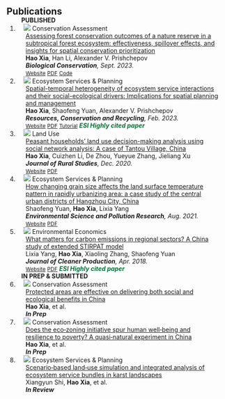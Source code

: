 <h2 id="publications" style="margin: 2px 0px -15px;">Publications</h2>

<div class="publications">
<ol class="bibliography">

<h4 style="margin:0 10px 0;"><strong>PUBLISHED</strong></h4>

<!-- 
<li>
<div class="pub-row">

  <div class="col-sm-3 abbr" style="position: relative;padding-right: 15px;padding-left: 15px;">
    <img src="assets/img/principalmanifold.png" class="teaser img-fluid z-depth-1">
    <abbr class="badge">arXiv</abbr>
  </div>

  <div class="col-sm-9" style="position: relative;padding-right: 15px;padding-left: 20px;">
    <div class="title"><a href="https://arxiv.org/abs/2306.06534">Principal and Self-Consistent Positive Semi-Defnite Manifolds</a></div>
    <div class="author"><strong>Hanchao Zhang, Thaddeus Tarpey</strong></div>
    <div class="periodical"><em>arXiv <strong>(arXiv)</strong>, Aug. 2023.</em></div>
    <div class="links">
    <a href="assets/files/single.html" class="btn btn-sm z-depth-0" role="button" target="_blank" style="font-size:12px;">Website</a>
      <a href="https://arxiv.org/pdf/2306.06534.pdf" class="btn btn-sm z-depth-0" role="button" target="_blank" style="font-size:12px;">PDF</a>
      <a href="https://github.com/Hanchao-Zhang/Self-Consistency-Clustering" class="btn btn-sm z-depth-0" role="button" target="_blank" style="font-size:12px;">GitHub</a>
      <a href="https://pypi.org/project/KTensors/" class="btn btn-sm z-depth-0" role="button" target="_blank" style="font-size:12px;">Package</a>
      <a href="assets/files/KTensors.bib" class="btn btn-sm z-depth-0" role="button" target="_blank" style="font-size:12px;">BibTeX</a>
      <strong><i style="color:#077438">arXiv.org</i></strong>
    </div>
  </div>
</div>
</li> -->


<li>
<div class="pub-row">

  <div class="col-sm-3 abbr" style="position: relative;padding-right: 15px;padding-left: 15px;">
    <img src="assets/img/PAeffectiveness.jpg" class="teaser img-fluid z-depth-1">
    <abbr class="badge">Conservation Assessment</abbr>
  </div>

  <div class="col-sm-9" style="position: relative;padding-right: 15px;padding-left: 20px;">
    <div class="title"><a href="https://doi.org/10.1016/j.biocon.2023.110254">Assessing forest conservation outcomes of a nature reserve in a subtropical forest ecosystem: effectiveness, spillover effects, and insights for spatial conservation prioritization</a></div>
    <div class="author"><strong>Hao Xia</strong>, Han Li, Alexander V. Prishchepov</div>
    <div class="periodical"><em><strong>Biological Conservation</strong>, Sept. 2023.</em></div>
    <div class="links">
    <a href="https://doi.org/10.1016/j.biocon.2023.110254" class="btn btn-sm z-depth-0" role="button" target="_blank" style="font-size:12px;">Website</a>
      <a href="https://drive.google.com/file/d/1piOR7XYFCx2L6y_4_2931jFlmUbNaQCG/view?usp=drive_link" class="btn btn-sm z-depth-0" role="button" target="_blank" style="font-size:12px;">PDF</a>
      <a href="https://github.com/XiaHaoKU/GNNReffectiveness" class="btn btn-sm z-depth-0" role="button" target="_blank" style="font-size:12px;">Code</a>
    </div>
  </div>
</div>
</li>
  

<li>
<div class="pub-row">

  <div class="col-sm-3 abbr" style="position: relative;padding-right: 15px;padding-left: 15px;">
    <img src="assets/img/RCRfig.png" class="teaser img-fluid z-depth-1">
    <abbr class="badge">Ecosystem Services & Planning</abbr>
  </div>

  <div class="col-sm-9" style="position: relative;padding-right: 15px;padding-left: 20px;">
    <div class="title"><a href="https://doi.org/10.1016/j.resconrec.2022.106767">Spatial-temporal heterogeneity of ecosystem service interactions and their social-ecological drivers: Implications for spatial planning and management</a></div>
    <div class="author"><strong>Hao Xia</strong>, Shaofeng Yuan, Alexander V. Prishchepov</div>
    <div class="periodical"><em><strong>Resources, Conservation and Recycling</strong>, Feb. 2023.</em></div>
    <div class="links">
    <a href="https://doi.org/10.1016/j.resconrec.2022.106767" class="btn btn-sm z-depth-0" role="button" target="_blank" style="font-size:12px;">Website</a>
      <a href="https://drive.google.com/file/d/1BtUB-QEzJ0rwHhGOYu_eNKh3ZcIFTaly/view?usp=drive_link" class="btn btn-sm z-depth-0" role="button" target="_blank" style="font-size:12px;">PDF</a>
      <a href="https://space.bilibili.com/201337684/channel/seriesdetail?sid=3677977&ctype=0" class="btn btn-sm z-depth-0" role="button" target="_blank" style="font-size:12px;">Tutorial</a>
      <strong><i style="color:#077438">ESI Highly cited paper</i></strong>
    </div>
  </div>
</div>
</li>


<li>
<div class="pub-row">

  <div class="col-sm-3 abbr" style="position: relative;padding-right: 15px;padding-left: 15px;">
    <img src="assets/img/JRSpic.png" class="teaser img-fluid z-depth-1">
    <abbr class="badge">Land Use</abbr>
  </div>

  <div class="col-sm-9" style="position: relative;padding-right: 15px;padding-left: 20px;">
    <div class="title"><a href="https://doi.org/10.1016/j.jrurstud.2020.10.023">Peasant households’ land use decision-making analysis using social network analysis: A case of Tantou Village, China</a></div>
    <div class="author"><strong>Hao Xia</strong>, Cuizhen Li, De Zhou, Yueyue Zhang, Jieliang Xu</div>
    <div class="periodical"><em><strong>Journal of Rural Studies</strong>, Dec. 2020.</em></div>
    <div class="links">
    <a href="https://doi.org/10.1016/j.jrurstud.2020.10.023" class="btn btn-sm z-depth-0" role="button" target="_blank" style="font-size:12px;">Website</a>
      <a href="https://drive.google.com/file/d/1--hwtMdq5w5gXUf_IvlEwQnTBTXP7YMD/view?usp=drive_link" class="btn btn-sm z-depth-0" role="button" target="_blank" style="font-size:12px;">PDF</a>
    </div>
  </div>
</div>
</li>


<li>
<div class="pub-row">

  <div class="col-sm-3 abbr" style="position: relative;padding-right: 15px;padding-left: 15px;">
    <img src="assets/img/ESPRpic.png" class="teaser img-fluid z-depth-1">
    <abbr class="badge">Ecosystem Services & Planning</abbr>
  </div>

  <div class="col-sm-9" style="position: relative;padding-right: 15px;padding-left: 20px;">
    <div class="title"><a href="https://doi.org/10.1007/s11356-020-08672-w">How changing grain size affects the land surface temperature pattern in rapidly urbanizing area: a case study of the central urban districts of Hangzhou City, China</a></div>
    <div class="author">Shaofeng Yuan, <strong>Hao Xia</strong>, Lixia Yang</div>
    <div class="periodical"><em><strong>Environmental Science and Pollution Research</strong>, Aug. 2021.</em></div>
    <div class="links">
    <a href="https://doi.org/10.1007/s11356-020-08672-w" class="btn btn-sm z-depth-0" role="button" target="_blank" style="font-size:12px;">Website</a>
      <a href="https://drive.google.com/file/d/1gpgbnD6rzWOi5cQ7K4AyUDaqCcPtsR_c/view?usp=drive_link" class="btn btn-sm z-depth-0" role="button" target="_blank" style="font-size:12px;">PDF</a>
    </div>
  </div>
</div>
</li>


<li>
<div class="pub-row">

  <div class="col-sm-3 abbr" style="position: relative;padding-right: 15px;padding-left: 15px;">
    <img src="assets/img/JCPpic.png" class="teaser img-fluid z-depth-1">
    <abbr class="badge">Environmental Economics</abbr>
  </div>

  <div class="col-sm-9" style="position: relative;padding-right: 15px;padding-left: 20px;">
    <div class="title"><a href="https://doi.org/10.1016/j.jclepro.2018.01.116">What matters for carbon emissions in regional sectors? A China study of extended STIRPAT model</a></div>
    <div class="author">Lixia Yang, <strong>Hao Xia</strong>, Xiaoling Zhang, Shaofeng Yuan</div>
    <div class="periodical"><em><strong>Journal of Cleaner Production</strong>, Apr. 2018.</em></div>
    <div class="links">
    <a href="https://doi.org/10.1016/j.jclepro.2018.01.116" class="btn btn-sm z-depth-0" role="button" target="_blank" style="font-size:12px;">Website</a>
      <a href="https://drive.google.com/file/d/166xmgsQ4VyOxod-dw23TYfGw57T-_0vD/view?usp=drive_link" class="btn btn-sm z-depth-0" role="button" target="_blank" style="font-size:12px;">PDF</a>
      <strong><i style="color:#077438">ESI Highly cited paper</i></strong>
    </div>
  </div>
</div>
</li>

<h4 style="margin:0 10px 0;"><strong>IN PREP & SUBMITTED</strong></h4>

<li>
<div class="pub-row">

  <div class="col-sm-3 abbr" style="position: relative;padding-right: 15px;padding-left: 15px;">
    <img src="assets/img/PApic.png" class="teaser img-fluid z-depth-1">
    <abbr class="badge">Conservation Assessment</abbr>
  </div>

  <div class="col-sm-9" style="position: relative;padding-right: 15px;padding-left: 20px;">
    <div class="title"><a href="">Protected areas are effective on delivering both social and ecological benefits in China</a></div>
    <div class="author"><strong>Hao Xia</strong>, et al.</div>
    <div class="periodical"><em><strong>In Prep</strong></em></div>
    <div class="links">
    </div>
  </div>
</div>
</li>

<li>
<div class="pub-row">

  <div class="col-sm-3 abbr" style="position: relative;padding-right: 15px;padding-left: 15px;">
    <img src="assets/img/NKEFZpic.png" class="teaser img-fluid z-depth-1">
    <abbr class="badge">Conservation Assessment</abbr>
  </div>

  <div class="col-sm-9" style="position: relative;padding-right: 15px;padding-left: 20px;">
    <div class="title"><a href="">Does the eco‑zoning initiative spur human well‑being and resilience to poverty? A quasi‑natural experiment in China</a></div>
    <div class="author"><strong>Hao Xia</strong>, et al.</div>
    <div class="periodical"><em><strong>In Prep</strong></em></div>
    <div class="links">
    </div>
  </div>
</div>
</li>


<li>
<div class="pub-row">

  <div class="col-sm-3 abbr" style="position: relative;padding-right: 15px;padding-left: 15px;">
    <img src="assets/img/Karstpic2.png" class="teaser img-fluid z-depth-1">
    <abbr class="badge">Ecosystem Services & Planning</abbr>
  </div>

  <div class="col-sm-9" style="position: relative;padding-right: 15px;padding-left: 20px;">
    <div class="title"><a href="">Scenario‑based land‑use simulation and integrated analysis of ecosystem service bundles in karst landscapes</a></div>
    <div class="author">Xiangyun Shi, <strong>Hao Xia</strong>, et al.</div>
    <div class="periodical"><em><strong>In Review</strong></em></div>
    <div class="links">
    </div>
  </div>
</div>
</li>


<br>

</ol>
</div>
